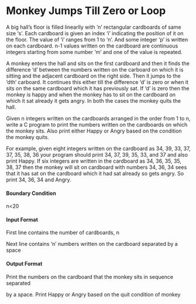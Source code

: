 # Monkey Jumps Till Zero or Loop

A big hall’s floor is filled linearlly with ‘n’ rectangular cardboards of same size ‘s’.
Each cardboard is given an index ‘i’ indicating the position of it on the floor. The
value of ‘i’ ranges from 1 to ‘n’. And some integer ‘p’ is written on each cardboard.
n-1 values written on the cardboard are continuous integers starting from some number
‘m’ and one of the value is repeated.

A monkey enters the hall and sits on the first cardboard and then it finds the
difference ‘d’ between the numbers written on the carboard on which it is
sitting and the adjacent cardboard on the right side. Then it jumps to the ‘dth’
carboard. It continues this either till the difference ‘d’ is zero or when it sits on
the same cardboard which it has previously sat. If ‘d’ is zero then the monkey is
happy and when the monkey has to sit on the cardboard on which it sat already
it gets angry. In both the cases the monkey quits the hall.

Given n integers written on the cardboards arranged in the order from 1 to n,
write a C program to print the numbers written on the cardboards on which the
monkey sits. Also print either Happy or Angry based on the condition the
monkey quits.

For example, given eight integers written on the cardboard as 34, 39, 33, 37, 37,
35, 38, 36 your program should print 34, 37, 39, 35, 33, and 37 and also print
Happy. If six integers are written in the cardboard as 34, 36, 35, 35, 38, 37 then
the monkey will sit on cardboard with numbers 34, 36, 34 sees that it has sat on
the cardboard which it had sat already so gets angry. So print 34, 36, 34 and
Angry.

#### Boundary Condition

n<20

#### Input Format

First line contains the number of cardboards, n

Next line contains ‘n’ numbers written on the cardboard separated by a space

#### Output Format

Print the numbers on the cardboard that the monkey sits in sequence separated

by a space. Print Happy or Angry based on the quit condition of monkey